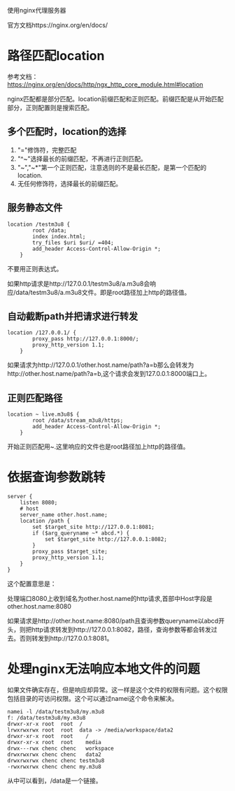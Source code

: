 使用nginx代理服务器

官方文档https://nginx.org/en/docs/

# 路径匹配location

参考文档：https://nginx.org/en/docs/http/ngx_http_core_module.html#location

nginx匹配都是部分匹配。location前缀匹配和正则匹配。前缀匹配是从开始匹配部分，正则配置则是搜索匹配。

## 多个匹配时，location的选择

1. "="修饰符，完整匹配
2. "^~"选择最长的前缀匹配，不再进行正则匹配。
3. "~","~*"第一个正则匹配，注意选则的不是最长匹配，是第一个匹配的location.
4. 无任何修饰符，选择最长的前缀匹配。

## 服务静态文件

```nginx
location /testm3u8 {
        root /data;
        index index.html;
        try_files $uri $uri/ =404;
        add_header Access-Control-Allow-Origin *;
    }
```

不要用正则表达式。

如果http请求是http://127.0.0.1/testm3u8/a.m3u8会响应/data/testm3u8/a.m3u8文件。即是root路径加上http的路径值。

## 自动截断path并把请求进行转发

```
location /127.0.0.1/ {
        proxy_pass http://127.0.0.1:8000/;
        proxy_http_version 1.1;
    }

```

如果请求为http://127.0.0.1/other.host.name/path?a=b那么会转发为http://other.host.name/path?a=b,这个请求会发到127.0.0.1:8000端口上。

## 正则匹配路径

```
location ~ live.m3u8$ {
        root /data/stream_m3u8/https;
        add_header Access-Control-Allow-Origin *;
    }

```

开始正则匹配用~.这里响应的文件也是root路径加上http的路径值。

# 依据查询参数跳转

```nginx
server {
    listen 8080;
    # host
    server_name other.host.name;
    location /path {
        set $target_site http://127.0.0.1:8081;
        if ($arg_queryname ~* abcd.*) {
            set $target_site http://127.0.0.1:8082;
        }
        proxy_pass $target_site;
        proxy_http_version 1.1;
    }
}
```

这个配置意思是：

处理端口8080上收到域名为other.host.name的http请求,首部中Host字段是other.host.name:8080

如果请求是http://other.host.name:8080/path且查询参数queryname以abcd开头，则把http请求转发到http://127.0.0.1:8082，路径，查询参数等都会转发过去。否则转发到http://127.0.0.1:8081。

# 处理nginx无法响应本地文件的问题

如果文件确实存在，但是响应却异常。这一样是这个文件的权限有问题。这个权限包括目录的可访问权限。这个可以通过namei这个命令来解决。

```shell
namei -l /data/testm3u8/my.m3u8 
f: /data/testm3u8/my.m3u8
drwxr-xr-x root  root  /
lrwxrwxrwx root  root  data -> /media/workspace/data2
drwxr-xr-x root  root    /
drwxr-xr-x root  root    media
drwx---rwx chenc chenc   workspace
drwxrwxrwx chenc chenc   data2
drwxrwxrwx chenc chenc testm3u8
-rwxrwxrwx chenc chenc my.m3u8
```

从中可以看到，/data是一个链接。



